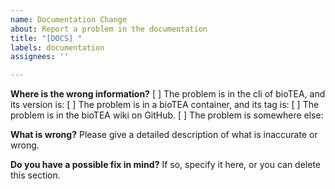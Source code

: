 ```yaml
---
name: Documentation Change
about: Report a problem in the documentation
title: "[DOCS] "
labels: documentation
assignees: ''

---
```


**Where is the wrong information?**
[ ] The problem is in the cli of bioTEA, and its version is:
[ ] The problem is in a bioTEA container, and its tag is:
[ ] The problem is in the bioTEA wiki on GitHub.
[ ] The problem is somewhere else:

**What is wrong?**
Please give a detailed description of what is inaccurate or wrong.

**Do you have a possible fix in mind?**
If so, specify it here, or you can delete this section.
